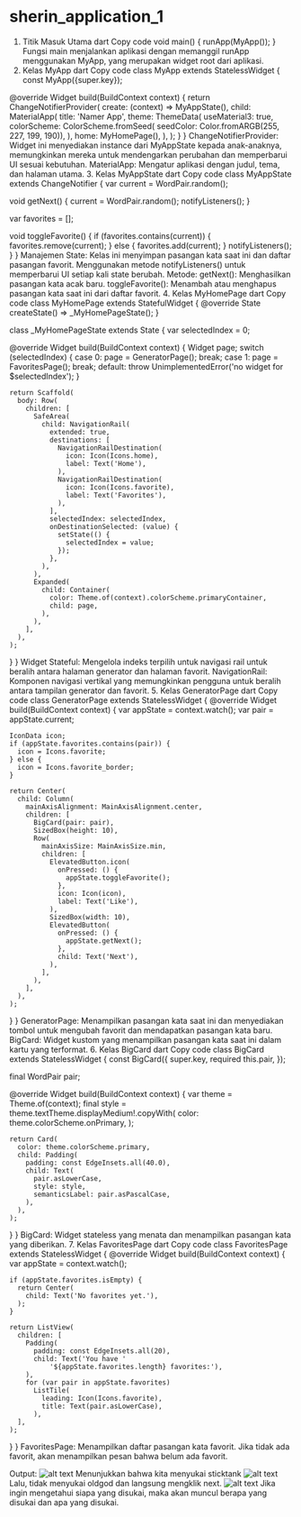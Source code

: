 # sherin_application_1
1. Titik Masuk Utama
dart
Copy code
void main() {
  runApp(MyApp());
}
Fungsi main menjalankan aplikasi dengan memanggil runApp menggunakan MyApp, yang merupakan widget root dari aplikasi.
2. Kelas MyApp
dart
Copy code
class MyApp extends StatelessWidget {
  const MyApp({super.key});

  @override
  Widget build(BuildContext context) {
    return ChangeNotifierProvider(
      create: (context) => MyAppState(),
      child: MaterialApp(
        title: 'Namer App',
        theme: ThemeData(
          useMaterial3: true,
          colorScheme: ColorScheme.fromSeed(
              seedColor: Color.fromARGB(255, 227, 199, 190)),
        ),
        home: MyHomePage(),
      ),
    );
  }
}
ChangeNotifierProvider: Widget ini menyediakan instance dari MyAppState kepada anak-anaknya, memungkinkan mereka untuk mendengarkan perubahan dan memperbarui UI sesuai kebutuhan.
MaterialApp: Mengatur aplikasi dengan judul, tema, dan halaman utama.
3. Kelas MyAppState
dart
Copy code
class MyAppState extends ChangeNotifier {
  var current = WordPair.random();

  void getNext() {
    current = WordPair.random();
    notifyListeners();
  }

  var favorites = <WordPair>[];

  void toggleFavorite() {
    if (favorites.contains(current)) {
      favorites.remove(current);
    } else {
      favorites.add(current);
    }
    notifyListeners();
  }
}
Manajemen State: Kelas ini menyimpan pasangan kata saat ini dan daftar pasangan favorit. Menggunakan metode notifyListeners() untuk memperbarui UI setiap kali state berubah.
Metode:
getNext(): Menghasilkan pasangan kata acak baru.
toggleFavorite(): Menambah atau menghapus pasangan kata saat ini dari daftar favorit.
4. Kelas MyHomePage
dart
Copy code
class MyHomePage extends StatefulWidget {
  @override
  State<MyHomePage> createState() => _MyHomePageState();
}

class _MyHomePageState extends State<MyHomePage> {
  var selectedIndex = 0;

  @override
  Widget build(BuildContext context) {
    Widget page;
    switch (selectedIndex) {
      case 0:
        page = GeneratorPage();
        break;
      case 1:
        page = FavoritesPage();
        break;
      default:
        throw UnimplementedError('no widget for $selectedIndex');
    }

    return Scaffold(
      body: Row(
        children: [
          SafeArea(
            child: NavigationRail(
              extended: true,
              destinations: [
                NavigationRailDestination(
                  icon: Icon(Icons.home),
                  label: Text('Home'),
                ),
                NavigationRailDestination(
                  icon: Icon(Icons.favorite),
                  label: Text('Favorites'),
                ),
              ],
              selectedIndex: selectedIndex,
              onDestinationSelected: (value) {
                setState(() {
                  selectedIndex = value;
                });
              },
            ),
          ),
          Expanded(
            child: Container(
              color: Theme.of(context).colorScheme.primaryContainer,
              child: page,
            ),
          ),
        ],
      ),
    );
  }
}
Widget Stateful: Mengelola indeks terpilih untuk navigasi rail untuk beralih antara halaman generator dan halaman favorit.
NavigationRail: Komponen navigasi vertikal yang memungkinkan pengguna untuk beralih antara tampilan generator dan favorit.
5. Kelas GeneratorPage
dart
Copy code
class GeneratorPage extends StatelessWidget {
  @override
  Widget build(BuildContext context) {
    var appState = context.watch<MyAppState>();
    var pair = appState.current;

    IconData icon;
    if (appState.favorites.contains(pair)) {
      icon = Icons.favorite;
    } else {
      icon = Icons.favorite_border;
    }

    return Center(
      child: Column(
        mainAxisAlignment: MainAxisAlignment.center,
        children: [
          BigCard(pair: pair),
          SizedBox(height: 10),
          Row(
            mainAxisSize: MainAxisSize.min,
            children: [
              ElevatedButton.icon(
                onPressed: () {
                  appState.toggleFavorite();
                },
                icon: Icon(icon),
                label: Text('Like'),
              ),
              SizedBox(width: 10),
              ElevatedButton(
                onPressed: () {
                  appState.getNext();
                },
                child: Text('Next'),
              ),
            ],
          ),
        ],
      ),
    );
  }
}
GeneratorPage: Menampilkan pasangan kata saat ini dan menyediakan tombol untuk mengubah favorit dan mendapatkan pasangan kata baru.
BigCard: Widget kustom yang menampilkan pasangan kata saat ini dalam kartu yang terformat.
6. Kelas BigCard
dart
Copy code
class BigCard extends StatelessWidget {
  const BigCard({
    super.key,
    required this.pair,
  });

  final WordPair pair;

  @override
  Widget build(BuildContext context) {
    var theme = Theme.of(context);
    final style = theme.textTheme.displayMedium!.copyWith(
      color: theme.colorScheme.onPrimary,
    );

    return Card(
      color: theme.colorScheme.primary,
      child: Padding(
        padding: const EdgeInsets.all(40.0),
        child: Text(
          pair.asLowerCase,
          style: style,
          semanticsLabel: pair.asPascalCase,
        ),
      ),
    );
  }
}
BigCard: Widget stateless yang menata dan menampilkan pasangan kata yang diberikan.
7. Kelas FavoritesPage
dart
Copy code
class FavoritesPage extends StatelessWidget {
  @override
  Widget build(BuildContext context) {
    var appState = context.watch<MyAppState>();

    if (appState.favorites.isEmpty) {
      return Center(
        child: Text('No favorites yet.'),
      );
    }

    return ListView(
      children: [
        Padding(
          padding: const EdgeInsets.all(20),
          child: Text('You have '
              '${appState.favorites.length} favorites:'),
        ),
        for (var pair in appState.favorites)
          ListTile(
            leading: Icon(Icons.favorite),
            title: Text(pair.asLowerCase),
          ),
      ],
    );
  }
}
FavoritesPage: Menampilkan daftar pasangan kata favorit. Jika tidak ada favorit, akan menampilkan pesan bahwa belum ada favorit.

Output:
![alt text](image1.png)
Menunjukkan bahwa kita menyukai sticktank
![alt text](image2.png)
Lalu, tidak menyukai oldgod dan langsung mengklik next.
![alt text](image3.png)
Jika ingin mengetahui siapa yang disukai, maka akan muncul berapa yang disukai dan apa yang disukai.